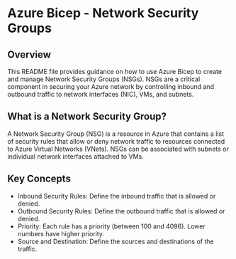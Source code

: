 # Azure Bicep - Network Security Groups

## Overview
This README file provides guidance on how to use Azure Bicep to create and manage Network Security Groups (NSGs). NSGs are a critical component in securing your Azure network by controlling inbound and outbound traffic to network interfaces (NIC), VMs, and subnets.

## What is a Network Security Group?
A Network Security Group (NSG) is a resource in Azure that contains a list of security rules that allow or deny network traffic to resources connected to Azure Virtual Networks (VNets). NSGs can be associated with subnets or individual network interfaces attached to VMs.

## Key Concepts
- Inbound Security Rules: Define the inbound traffic that is allowed or denied.
- Outbound Security Rules: Define the outbound traffic that is allowed or denied.
- Priority: Each rule has a priority (between 100 and 4096). Lower numbers have higher priority.
- Source and Destination: Define the sources and destinations of the traffic.


